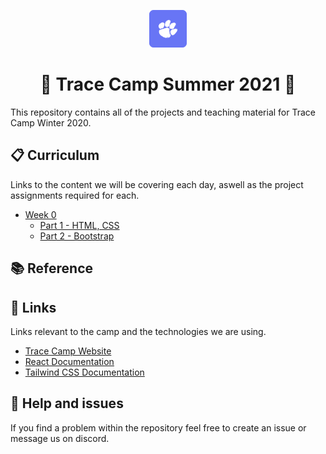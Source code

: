 <p align="center">
  <a href="https://tracecamp.com">
    <img alt="Tracecamp" src="./logo.svg" width="60" />
  </a>
</p>
<h1 align="center">
 🌴 Trace Camp Summer 2021 🥥
</h1>

This repository contains all of the projects and teaching material for Trace Camp Winter 2020.

## 📋 Curriculum

Links to the content we will be covering each day, aswell as the project assignments required for each.

- [Week 0]()
  - [Part 1 - HTML, CSS]()
  - [Part 2 - Bootstrap]()

## 📚 Reference


## 🔗 Links

Links relevant to the camp and the technologies we are using.

- [Trace Camp Website](https://tracecamp.com/)
- [React Documentation](https://reactjs.org/docs/introducing-jsx.html)
- [Tailwind CSS Documentation](https://tailwindcss.com/docs)

## 🧯 Help and issues

If you find a problem within the repository feel free to create an issue or message us on discord.
